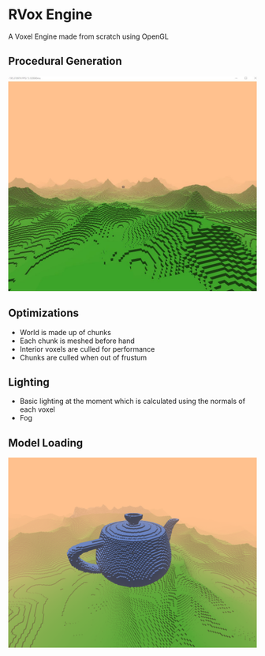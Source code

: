 # RVox Engine 
A Voxel Engine made from scratch using OpenGL

## Procedural Generation
![1000 block render distance](res/screenshots/proceduralGeneration.JPG) 

## Optimizations   
- World is made up of chunks 
- Each chunk is meshed before hand 
- Interior voxels are culled for performance 
- Chunks are culled when out of frustum 

## Lighting 
- Basic lighting at the moment which is calculated using the normals of each voxel 
- Fog 

## Model Loading 
![teapot ply model](res/screenshots/teapotModel.png)   
